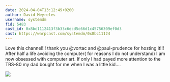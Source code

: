 ```yaml
---
date: 2024-04-04T13:12:49+0200
author: David Meyreles
username: systemdm
fid: 5483
cast_id: 0x8bc1112413f3b33c6ecd5c66d1c45756309ef0d3
cast: https://warpcast.com/systemdm/0x8bc11124
---
```

Love this channel!!! thank you @vortac  and @paul-prudence  for hosting it!!! After half a life avoiding the computer( for reasons I do not understand) I am  
now obsessed with computer art. If only I had payed more attention to the TRS-80 my dad bought for me when I was a little kid….  

![](https://imagedelivery.net/BXluQx4ige9GuW0Ia56BHw/2cf28771-f62d-4159-06aa-5ee42d86a600/original)